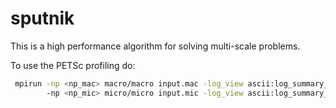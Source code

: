 # sputnik

This is a high performance algorithm for solving multi-scale problems.

To use the PETSc profiling do:

```bash
 mpirun -np <np_mac> macro/macro input.mac -log_view ascii:log_summary_mac.dat :
        -np <np_mic> micro/micro input.mic -log_view ascii:log_summary_mic.dat 
```
